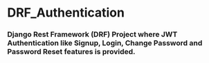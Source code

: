 # DRF_Authentication
### Django Rest Framework (DRF) Project where JWT Authentication like Signup, Login, Change Password and Password Reset features is provided.
